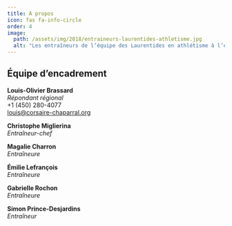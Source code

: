 ```yaml
---
title: À propos
icon: fas fa-info-circle
order: 4
image:
  path: /assets/img/2018/entraineurs-laurentides-athletisme.jpg
  alt: "Les entraîneurs de l’équipe des Laurentides en athlétisme à l’été 2018."
---
```




## Équipe d’encadrement

**Louis-Olivier Brassard**<br>
_Répondant régional_<br>
+1 (450) 280-4077<br>
<louis@corsaire-chaparral.org>

**Christophe Miglierina**<br>
_Entraîneur-chef_

**Magalie Charron**<br>
_Entraîneure_

**Émilie Lefrançois**<br>
_Entraîneure_

**Gabrielle Rochon**<br>
_Entraîneure_

**Simon Prince-Desjardins**<br>
_Entraîneur_
